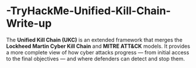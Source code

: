 # -TryHackMe-Unified-Kill-Chain-Write-up
The **Unified Kill Chain (UKC)** is an extended framework that merges the **Lockheed Martin Cyber Kill Chain** and **MITRE ATT&amp;CK** models.   It provides a more complete view of how cyber attacks progress — from initial access to the final objectives — and where defenders can detect and stop them.
